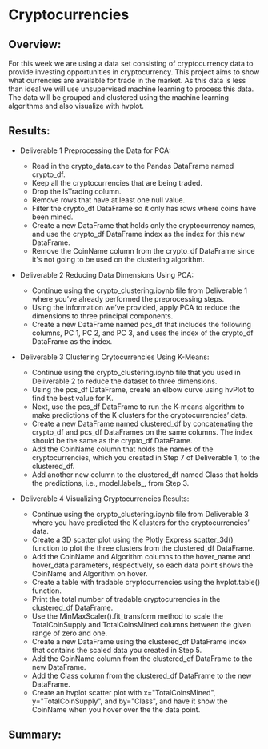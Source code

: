 # Cryptocurrencies

## Overview: 

For this week we are using a data set consisting of cryptocurrency data to provide investing opportunities in cryptocurrency.  This project aims to show what currencies are available for trade in the market.  As this data is less than ideal we will use unsupervised machine learning to process this data.  The data will be grouped and clustered using the machine learning algorithms and also visualize with hvplot.


## Results:

   - Deliverable 1 Preprocessing the Data for PCA:

     - Read in the crypto_data.csv to the Pandas DataFrame named crypto_df.
     - Keep all the cryptocurrencies that are being traded.
     - Drop the IsTrading column.
     - Remove rows that have at least one null value.
     - Filter the crypto_df DataFrame so it only has rows where coins have been mined.
     - Create a new DataFrame that holds only the cryptocurrency names, and use the crypto_df DataFrame index as the index for this new DataFrame.
     - Remove the CoinName column from the crypto_df DataFrame since it's not going to be used on the clustering algorithm.


   - Deliverable 2 Reducing Data Dimensions Using PCA:

     - Continue using the crypto_clustering.ipynb file from Deliverable 1 where you’ve already performed the preprocessing steps.
     - Using the information we’ve provided, apply PCA to reduce the dimensions to three principal components.
     - Create a new DataFrame named pcs_df that includes the following columns, PC 1, PC 2, and PC 3, and uses the index of the crypto_df DataFrame as the index.


   - Deliverable 3 Clustering Crytocurrencies Using K-Means:
     - Continue using the crypto_clustering.ipynb file that you used in Deliverable 2 to reduce the dataset to three dimensions.
     - Using the pcs_df DataFrame, create an elbow curve using hvPlot to find the best value for K.
     - Next, use the pcs_df DataFrame to run the K-means algorithm to make predictions of the K clusters for the cryptocurrencies’ data.
     - Create a new DataFrame named clustered_df by concatenating the crypto_df and pcs_df DataFrames on the same columns. The index should be the same as the crypto_df DataFrame.
     - Add the CoinName column that holds the names of the cryptocurrencies, which you created in Step 7 of Deliverable 1, to the clustered_df.
     - Add another new column to the clustered_df named Class that holds the predictions, i.e., model.labels_, from Step 3.


   - Deliverable 4 Visualizing Cryptocurrencies Results:
     - Continue using the crypto_clustering.ipynb file from Deliverable 3 where you have predicted the K clusters for the cryptocurrencies’ data.
     - Create a 3D scatter plot using the Plotly Express scatter_3d() function to plot the three clusters from the clustered_df DataFrame.
     - Add the CoinName and Algorithm columns to the hover_name and hover_data parameters, respectively, so each data point shows the CoinName and Algorithm on hover.
     - Create a table with tradable cryptocurrencies using the hvplot.table() function. 
     - Print the total number of tradable cryptocurrencies in the clustered_df DataFrame.
     - Use the MinMaxScaler().fit_transform method to scale the TotalCoinSupply and TotalCoinsMined columns between the given range of zero and one.
     - Create a new DataFrame using the clustered_df DataFrame index that contains the scaled data you created in Step 5.
     - Add the CoinName column from the clustered_df DataFrame to the new DataFrame.
     - Add the Class column from the clustered_df DataFrame to the new DataFrame. 
     - Create an hvplot scatter plot with x="TotalCoinsMined", y="TotalCoinSupply", and by="Class", and have it show the CoinName when you hover over the the data point.



## Summary:


